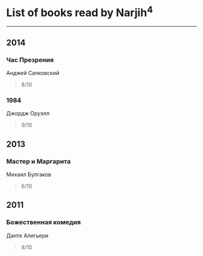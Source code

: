 # List of books read by Narjih<sup>4</sup>
---

## 2014

### Час Презрения
Анджей Сапковский
> 8/10


### 1984
Джордж Оруэлл
> 9/10



## 2013

### Мастер и Маргарита
Михаил Булгаков
> 6/10



## 2011

### Божественная комедия
Данте Алигьери
> 8/10




